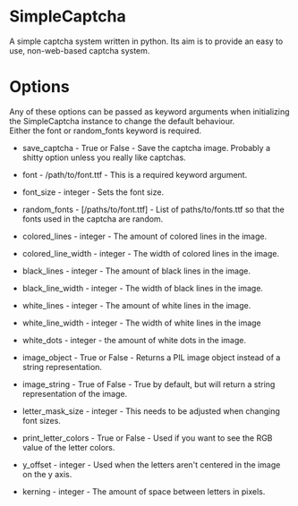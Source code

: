 SimpleCaptcha
=============

A simple captcha system written in python.  Its aim is to provide an easy to use, non-web-based captcha system.

Options
=======

Any of these options can be passed as keyword arguments when initializing the SimpleCaptcha instance to change the default behaviour.  
Either the font or random_fonts keyword is required.

* save_captcha - True or False - Save the captcha image.  Probably a shitty option unless you really like captchas.

* font - /path/to/font.ttf - This is a required keyword argument.

* font_size - integer - Sets the font size.

* random_fonts - [/paths/to/font.ttf] - List of paths/to/fonts.ttf so that the fonts used in the captcha are random.

* colored_lines - integer - The amount of colored lines in the image.

* colored_line_width - integer - The width of colored lines in the image.

* black_lines - integer - The amount of black lines in the image.

* black_line_width - integer - The width of black lines in the image.

* white_lines - integer - The amount of white lines in the image.

* white_line_width - integer - The width of white lines in the image

* white_dots - integer - the amount of white dots in the image.

* image_object - True or False - Returns a PIL image object instead of a string representation.

* image_string - True of False - True by default, but will return a string representation of the image.

* letter_mask_size - integer - This needs to be adjusted when changing font sizes.

* print_letter_colors - True or False - Used if you want to see the RGB value of the letter colors.

* y_offset - integer - Used when the letters aren't centered in the image on the y axis.

* kerning - integer - The amount of space between letters in pixels.
